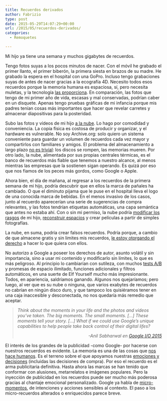 ```yaml
---
title: Recuerdos derivados
author: Fabrizio
type: post
date: 2015-05-29T14:07:29+00:00
url: /2015/05/recuerdos-derivados/
categories:
  - Remoquetes

---
```

Mi hijo ya tiene una semana y muchos gigabytes de recuerdos.

Tengo fotos suyas a los pocos minutos de nacer. Con el móvil he grabado el primer llanto, el primer biberón, la primera siesta en brazos de su madre. He grabado la espera en el hospital con una GoPro. Incluso tengo grabaciones suyas de antes de nacer gracias a la ecografía 4D. Necesito todos esos recuerdos porque la memoria humana es espaciosa, sí, pero necesita muletas, y la tecnología <a href="http://en.wikipedia.org/wiki/Lifestreaming" target="_blank">las proporciona</a>. En comparación, las fotos que tengo de mi primer año de vida, escasas y mal conservadas, podrían caber en un disquete. Apenas tengo pruebas gráficas de mi infancia porque mis padres tenían cosas más importantes que hacer que revelar carretes y almacenar diapositivas para la posteridad.

Subo las fotos y vídeos de mi hijo <a href="https://www.google.com/photos/about/" target="_blank">a la nube</a>. Lo hago por comodidad y conveniencia. La copia física es costosa de producir y organizar, y el hardware es vulnerable. No soy Archive.org: solo quiero un sistema conveniente para guardar un volumen de recuerdos cada vez mayor y compartirlos con familiares y amigos. El problema del almacenamiento a largo plazo <a href="http://www.reddit.com/r/AskReddit/comments/2tlssx/whats_the_best_solution_for_longterm_100_years/" target="_blank">no es trivial</a>: los discos se rompen, las memorias mueren. Por otro lado, la nube, alimentada por sus propias centrales térmicas, es el banco de recuerdos más fiable que tenemos a nuestro alcance, al menos mientras las empresas que la sostienen sigan operando. Es quizá por eso que nos fiamos de los peces más gordos, como Google o Apple.

Ahora bien, el día de mañana, al regresar a los recuerdos de la primera semana de mi hijo, podría descubrir que en ellos la marca de pañales ha cambiado. O que el diminuto pijama que le puse en el hospital lleva el logo de una conocida marca de bebidas. En el menos invasivo de los casos, junto al recuerdo aparecerían una serie de sugerencias de compra relevantes, y las fotos tendrían etiquetas automáticas, una capa semántica que antes no estaba ahí. Con o sin mi permiso, la nube podría <a href="http://google.com/patents/US8712189" target="_blank">modificar los rasgos</a> de mi hijo, <a href="http://remoquete.com/2014/05/donde-instagram-no-llega/" target="_blank">reconstruir espacios</a> y crear películas a partir de simples fotografías.

La nube, en suma, podría crear falsos recuerdos. Podría porque, a cambio de que almacene gratis y sin limites mis recuerdos, [le estoy otorgando el derecho][1] a hacer lo que quiera con ellos.

No autorizo a Google a poseer los derechos de autor, asunto volátil y sin importancia, sino a usar mi contenido y modificarlo sin límites, lo que es más peligroso. Al principio lo cambiarían con sutileza, con muchos <a href="http://remoquete.com/2014/06/your-cake-is-a-lie-facebook/" target="_blank">tests A/B</a> y promesas de espacio ilimitado, funciones adicionales y filtros automáticos, en una suerte de Elf Yourself mucho más impresionante. Todos, en apariencia, saldríamos ganando. Algunos nos quejaríamos; pero luego, al ver que es su nube o ninguna, que varios exabytes de recuerdos no cabrían en ningún disco duro, y que tampoco los quisiéramos tener en una caja inaccesible y desconectada, no nos quedaría más remedio que aceptar.

> <p style="text-align: left;">
>   <em>Think about the moments in your life and the photos and videos you&#8217;ve taken. The big moments. The small moments. [&#8230;] These moments tell your story. [&#8230;] What if we could use Google&#8217;s unique capabilities to help people take back control of their digital lifes?</em>
> </p>
> 
> <p style="text-align: right;">
>   <em>-Anil Sabharwal en <a href="https://youtu.be/7V-fIGMDsmE?t=6461" target="_blank">Google I/O 2015</a></em>
> </p>

El interés de los grandes de la publicidad -como Google- por hacerse con nuestros recuerdos es evidente. La memoria es una de las cosas que <a href="http://en.wikipedia.org/wiki/Autobiographical_memory" target="_blank">nos hace humanos</a>. Es el terreno sobre el que apoyamos nuestras <a href="http://en.wikipedia.org/wiki/Emotions_in_decision_making" target="_blank">emociones y decisiones</a> (incluidas las decisiones de compra). Por eso el recuerdo es el arma publicitaria definitiva. Hasta ahora las marcas se han tenido que conformar con alusiones, metarrelatos e imágenes populares. Pero la inyección de publicidad en los recuerdos puede ser mucho más poderosa gracias al chantaje emocional personalizado. Google ya habla de <a href="https://www.thinkwithgoogle.com/articles/how-micromoments-are-changing-rules.html" target="_blank">micro-momentos</a>, de intenciones y acciones sensibles al contexto. El paso a los micro-recuerdos alterados o enriquecidos parece breve.

 [1]: http://hipertextual.com/2015/05/condiciones-de-google-photos